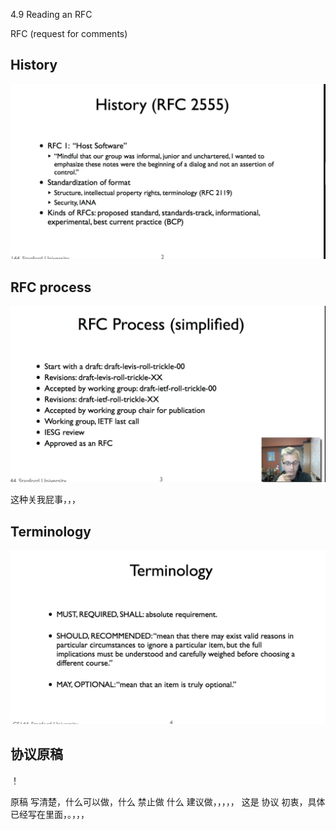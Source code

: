 4.9 Reading an RFC

RFC (request for comments)

## History

![](./4.9%20Reading%20an%20RFC_0.png)

## RFC process

![](./4.9%20Reading%20an%20RFC_1.png)

这种关我屁事，，，

## Terminology

![](./4.9%20Reading%20an%20RFC_2.png)

## 协议原稿

！[](./4.9%20Reading%20an%20RFC_3.png)

原稿 写清楚，什么可以做，什么 禁止做
什么 建议做，，，，，
这是 协议 初衷，具体 已经写在里面，。，，，
